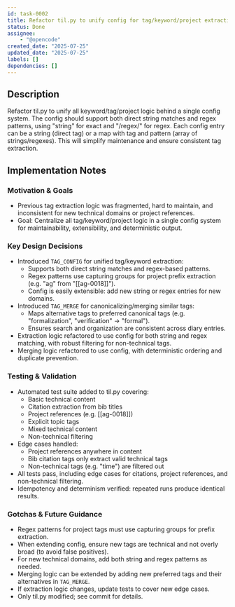 ```yaml
---
id: task-0002
title: Refactor til.py to unify config for tag/keyword/project extraction
status: Done
assignee:
    - "@opencode"
created_date: "2025-07-25"
updated_date: "2025-07-25"
labels: []
dependencies: []
---
```


## Description

Refactor til.py to unify all keyword/tag/project logic behind a single config system. The config should support both direct string matches and regex patterns, using "string" for exact and "/regex/" for regex. Each config entry can be a string (direct tag) or a map with tag and pattern (array of strings/regexes). This will simplify maintenance and ensure consistent tag extraction.

## Implementation Notes

### Motivation & Goals

-   Previous tag extraction logic was fragmented, hard to maintain, and inconsistent for new technical domains or project references.
-   Goal: Centralize all tag/keyword/project logic in a single config system for maintainability, extensibility, and deterministic output.

### Key Design Decisions

-   Introduced `TAG_CONFIG` for unified tag/keyword extraction:
    -   Supports both direct string matches and regex-based patterns.
    -   Regex patterns use capturing groups for project prefix extraction (e.g. "ag" from "[[ag-0018]]").
    -   Config is easily extensible: add new string or regex entries for new domains.
-   Introduced `TAG_MERGE` for canonicalizing/merging similar tags:
    -   Maps alternative tags to preferred canonical tags (e.g. "formalization", "verification" → "formal").
    -   Ensures search and organization are consistent across diary entries.
-   Extraction logic refactored to use config for both string and regex matching, with robust filtering for non-technical tags.
-   Merging logic refactored to use config, with deterministic ordering and duplicate prevention.

### Testing & Validation

-   Automated test suite added to til.py covering:
    -   Basic technical content
    -   Citation extraction from bib titles
    -   Project references (e.g. [[ag-0018]])
    -   Explicit topic tags
    -   Mixed technical content
    -   Non-technical filtering
-   Edge cases handled:
    -   Project references anywhere in content
    -   Bib citation tags only extract valid technical tags
    -   Non-technical tags (e.g. "time") are filtered out
-   All tests pass, including edge cases for citations, project references, and non-technical filtering.
-   Idempotency and determinism verified: repeated runs produce identical results.

### Gotchas & Future Guidance

-   Regex patterns for project tags must use capturing groups for prefix extraction.
-   When extending config, ensure new tags are technical and not overly broad (to avoid false positives).
-   For new technical domains, add both string and regex patterns as needed.
-   Merging logic can be extended by adding new preferred tags and their alternatives in `TAG_MERGE`.
-   If extraction logic changes, update tests to cover new edge cases.
-   Only til.py modified; see commit for details.

